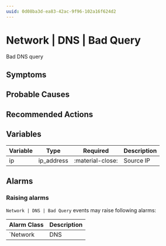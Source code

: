 ```yaml
---
uuid: 0d08ba3d-ea83-42ac-9f96-102a16f624d2
---
```

# Network | DNS | Bad Query

Bad DNS query

## Symptoms

## Probable Causes

## Recommended Actions

## Variables

Variable | Type | Required | Description
--- | --- | --- | ---
ip | ip_address | :material-close: | Source IP

## Alarms

### Raising alarms

`Network | DNS | Bad Query` events may raise following alarms:

Alarm Class | Description
--- | ---
`Network | DNS | Bad Query` | dispose
